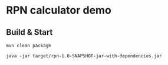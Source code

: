 # RPN calculator demo

## Build & Start
`mvn clean package`

`java -jar target/rpn-1.0-SNAPSHOT-jar-with-dependencies.jar`
